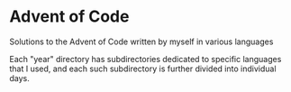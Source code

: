 # Advent of Code
Solutions to the Advent of Code written by myself in various languages

Each "year" directory has subdirectories dedicated to specific languages that I used, and each such subdirectory is further divided into individual days.
